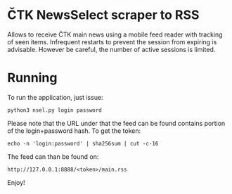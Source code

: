 # ČTK NewsSelect scraper to RSS

Allows to receive ČTK main news using a mobile feed reader with tracking
of seen items. Infrequent restarts to prevent the session from expiring is
advisable. However be careful, the number of active sessions is limited.

# Running

To run the application, just issue:

    python3 nsel.py login password

Please note that the URL under that the feed can be found contains portion
of the login+password hash. To get the token:

    echo -n 'login:password' | sha256sum | cut -c-16

The feed can than be found on:

    http://127.0.0.1:8888/<token>/main.rss

Enjoy!

<!-- vim:set spelllang=en: -->
